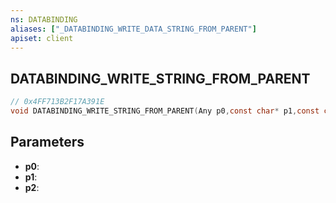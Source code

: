 ```yaml
---
ns: DATABINDING
aliases: ["_DATABINDING_WRITE_DATA_STRING_FROM_PARENT"]
apiset: client
---
```

## DATABINDING_WRITE_STRING_FROM_PARENT

```c
// 0x4FF713B2F17A391E
void DATABINDING_WRITE_STRING_FROM_PARENT(Any p0,const char* p1,const char* p2);
```


## Parameters
* **p0**:
* **p1**:
* **p2**:



